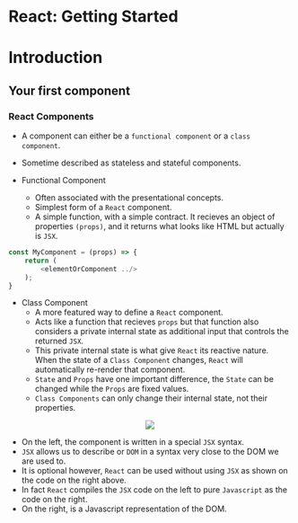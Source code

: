 # React: Getting Started

# Introduction

## Your first component

### React Components

* A component can either be a `functional component` or a `class component`.
* Sometime described as stateless and stateful components.


* Functional Component
    * Often associated with the presentational concepts.
    * Simplest form of a `React` component.
    * A simple function, with a simple contract. It recieves an object of properties `(props)`, and it returns what looks like HTML but actually is `JSX`. 

```javascript
const MyComponent = (props) => {
    return (
        <elementOrComponent ../>
    );
}
```

* Class Component
    * A more featured way to define a `React` component.
    * Acts like a function that recieves `props` but that function also considers a private internal state as additional input that controls the returned `JSX`.
    * This private internal state is what give `React` its reactive nature. When the state of a `Class Component` changes, `React` will automatically re-render that component.
    * `State` and `Props` have one important difference, the `State` can be changed while the `Props` are fixed values. 
    * `Class Components` can only change their internal state, not their properties.
    
<p align="center">
    <img src="https://user-images.githubusercontent.com/29547780/42735313-816eef1e-8849-11e8-8e34-d55083a27859.png">
</p>

* On the left, the component is written in a special `JSX` syntax.
* `JSX` allows us to describe or `DOM` in a syntax very close to the DOM we are used to.
* It is optional however, `React` can be used without using `JSX` as shown on the code on the right above.
* In fact `React` compiles the `JSX` code on the left to pure `Javascript` as the code on the right.
* On the right, is a Javascript representation of the DOM.